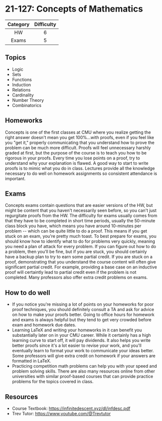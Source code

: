 # 21-127: Concepts of Mathematics 
| Category | Difficulty |
| :------: | :--------: |
|   HW     |     6      |
|  Exams   |     5      |
## Topics
- Logic
- Sets
- Functions
- Induction
- Relations
- Cardinality
- Number Theory
- Combinatorics
## Homeworks

Concepts is one of the first classes at CMU where you realize getting the right answer
doesn't mean you get 100%...with proofs, even if you feel like you "get it," properly
communicating that you understand how to prove the problem can be much more difficult.
Proofs will feel unnecessary harshly graded at first, but the purpose of the course is to 
teach you how to be rigorous in your proofs. Every time you lose points on a proof, try 
to understand why your explanation is flawed. A good way to start to write proofs is to 
mimic what you do in class. Lectures provide all the knowledge necessary to do well
on homework assignments so consistent attendance is important.

## Exams

Concepts exams contain questions that are easier versions of the HW, but might be content that
you haven't necessarily seen before, so you can't just regurgitate proofs from the HW.
The difficulty for exams usually comes from that they have to be completed in short time periods,
usually the 50-minute class block you have, which means you have around 10-minutes per problem --
which can be quite little to do a proof. This means if you get stuck on an exam, you're pretty much
toast. To best prepare for exams, you should know how to identify what to do for problems very quickly,
meaning you need a plan of attack for every problem. If you can figure out how to do a problem,
then you'll be fine, but if you are stuck, you should certainly have a backup plan to try to earn
some partial credit. If you are stuck on a proof, demonstrating that you understand the course content
will often give significant partial credit. For example, providing a base case on an inductive proof 
will certaintly lead to partial credit even if the problem is not completed. Many professors also 
offer extra credit problems on exams.

## How to do well

- If you notice you're missing a lot of points on your homeworks for poor proof techniques,
  you should definitely consult a TA and ask for advice on how to make your proofs better. 
  Going to office hours for homework and exams is always helpful but they tend to get very
  crowded before exam and homework due dates. 
- Learning LaTeX and writing your homeworks in it can benefit you substantially later on in your
  CMU career. While it certainly has a high learning curve to start off, it will pay dividends.
  It also helps you write better proofs since it's a lot easier to revise your work, and you'll
  eventually learn to format your work to communicate your ideas better. Some professors will
  give extra credit on homework if your answers are formatted in LaTeX.
- Practicing competition math problems can help you with your speed and problem solving skills.
  There are also many resources online from other universities with similar proof-based courses
  that can provide practice problems for the topics covered in class. 

## Resources

- Course Textbook: <https://infinitedescent.xyz/dl/infdesc.pdf>
- Trev Tutor: <https://www.youtube.com/@Trevtutor>
